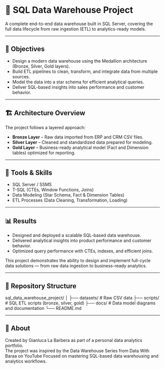 # 🧱 SQL Data Warehouse Project

A complete end-to-end data warehouse built in SQL Server, covering the full data lifecycle from raw ingestion (ETL) to analytics-ready models.

---

## 🎯 Objectives

- Design a modern data warehouse using the Medallion architecture (Bronze, Silver, Gold layers).
- Build ETL pipelines to clean, transform, and integrate data from multiple sources.
- Model the data into a star schema for efficient analytical queries.
- Deliver SQL-based insights into sales performance and customer behavior.

---

## 🏗️ Architecture Overview

The project follows a layered approach:

- **Bronze Layer** – Raw data imported from ERP and CRM CSV files.  
- **Silver Layer** – Cleaned and standardized data prepared for modeling.  
- **Gold Layer** – Business-ready analytical model (Fact and Dimension tables) optimized for reporting.

---

## 🧰 Tools & Skills

- SQL Server / SSMS  
- T-SQL (CTEs, Window Functions, Joins)  
- Data Modeling (Star Schema, Fact & Dimension Tables)  
- ETL Processes (Data Cleaning, Transformation, Loading)

---

## 📊 Results

- Designed and deployed a scalable SQL-based data warehouse.  
- Delivered analytical insights into product performance and customer behavior.  
- Optimized query performance with CTEs, indexes, and efficient joins.  

This project demonstrates the ability to design and implement full-cycle data solutions — from raw data ingestion to business-ready analytics.

---

## 📂 Repository Structure
sql_data_warehouse_project/
│
├── datasets/ # Raw CSV data
├── scripts/ # SQL ETL scripts (bronze, silver, gold)
├── docs/ # Data model diagrams and documentation
└── README.md

---

## 👋 About

Created by Gianluca La Barbera as part of a personal data analytics portfolio.  
The project was inspired by the Data Warehouse Series from Data With Baraa on YouTube
Focused on mastering SQL-based data warehousing and analytics workflows.

